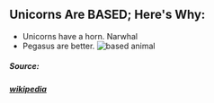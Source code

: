 ## Unicorns Are BASED; Here's Why:
* Unicorns have a horn. Narwhal
* Pegasus are better.
![based animal](https://cdn.shopify.com/s/files/1/1365/2497/products/Rainbow-unicorn-mask_1024x.png?v=1553633323)

##### Source:
##### [wikipedia](wikepedia.com)
